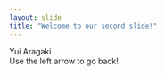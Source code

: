 ```yaml
---
layout: slide
title: "Welcome to our second slide!"
---
```

Yui Aragaki   
Use the left arrow to go back!
